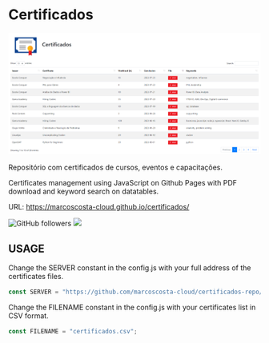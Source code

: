 # Certificados

<a href="https://marcoscosta-cloud.github.io/certificados/" target="_blank">
    <img src="./images/visual.png">
</a>

Repositório com certificados de cursos, eventos e capacitações.

Certificates management using JavaScript on Github Pages with PDF download and keyword search on datatables.

URL: https://marcoscosta-cloud.github.io/certificados/

![GitHub followers](https://img.shields.io/github/followers/marcoscosta-cloud?style=social)
<a href="https://www.linkedin.com/in/marcospcosta/">
    <img src="https://img.shields.io/badge/-LinkedIn-blue?style=flat-square&logo=Linkedin&logoColor=white&link=https://www.linkedin.com/in/marcospcosta/">
</a>

## USAGE

Change the SERVER constant in the config.js with your full address of the certificates files.

```javascript
const SERVER = "https://github.com/marcoscosta-cloud/certificados-repo/tree/main/files/"; 
```

Change the FILENAME constant in the config.js with your certificates list in CSV format.

```javascript
const FILENAME = "certificados.csv"; 
```
